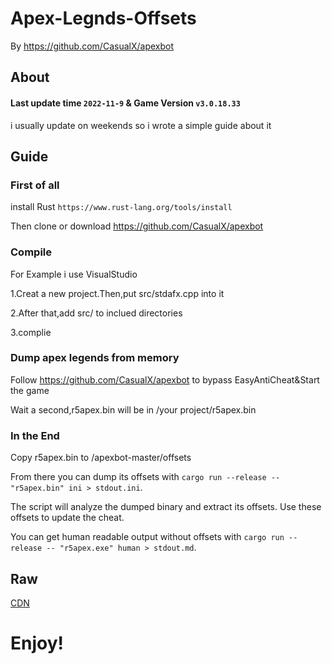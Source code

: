 # Apex-Legnds-Offsets
By https://github.com/CasualX/apexbot

## About 
#### Last update time `2022-11-9` & Game Version `v3.0.18.33`
i usually update on weekends so i wrote a simple guide about it

## Guide
### First of all
install Rust `https://www.rust-lang.org/tools/install` <p>
Then clone or download  https://github.com/CasualX/apexbot
  
### Compile
For Example i use VisualStudio<p>
1.Creat a new project.Then,put src/stdafx.cpp into it<p>
2.After that,add src/ to inclued directories<p>
3.complie
### Dump apex legends from memory  
Follow https://github.com/CasualX/apexbot to bypass EasyAntiCheat&Start the game<p>
Wait a second,r5apex.bin will be in /your project/r5apex.bin
### In the End
Copy r5apex.bin to /apexbot-master/offsets<p>
From there you can dump its offsets with `cargo run --release -- "r5apex.bin" ini > stdout.ini`. <p>
The script will analyze the dumped binary and extract its offsets. Use these offsets to update the cheat. <p>
You can get human readable output without offsets with `cargo run --release -- "r5apex.exe" human > stdout.md`.
## Raw
[CDN](https://cdn.githubraw.com/AtomBottle/Apex-Legends-Offsets/main/stdout.ini)
<h1>Enjoy!
  
